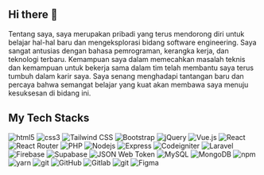## Hi there 👋
Tentang saya, saya merupakan pribadi yang terus mendorong diri untuk belajar hal-hal baru dan mengeksplorasi bidang software engineering. Saya sangat antusias dengan bahasa pemrograman, kerangka kerja, dan teknologi terbaru. Kemampuan saya dalam memecahkan masalah teknis dan kemampuan untuk bekerja sama dalam tim telah membantu saya terus tumbuh dalam karir saya. Saya senang menghadapi tantangan baru dan percaya bahwa semangat belajar yang kuat akan membawa saya menuju kesuksesan di bidang ini.

## My Tech Stacks
  <div>
  <img alt="html5" src="https://img.shields.io/badge/-HTML5-E34F26?style=plastic&logo=html5&logoColor=white" />
  <img alt="css3" src="https://img.shields.io/badge/-CSS3-264de4?style=plastic&logo=css3&logoColor=white" />
  <img alt="Tailwind CSS" src="https://img.shields.io/badge/-TailwindCSS-0f9ee1?style=plastic&logo=tailwindcss&logoColor=white" />
  <img alt="Bootstrap" src="https://img.shields.io/badge/-Bootstrap-563d7c?style=plastic&logo=bootstrap&logoColor=white" />
  <img alt="jQuery" src="https://img.shields.io/badge/-jQuery-0769ad?style=plastic&logo=jquery&logoColor=white" />
  <img alt="Vue.js" src="https://img.shields.io/badge/-Vue.js-42b883?style=plastic&logo=vue.js&logoColor=white" />
  <img alt="React" src="https://img.shields.io/badge/-React-45b8d8?style=plastic&logo=react&logoColor=white" />
  <img alt="React Router" src="https://img.shields.io/badge/React_Router-CA4245?style=plastic&logo=react-router&logoColor=white" />
  <img alt="PHP" src="https://img.shields.io/badge/-PHP-8993be?style=plastic&logo=php&logoColor=white" />
  <img alt="Nodejs" src="https://img.shields.io/badge/-Nodejs-43853d?style=plastic&logo=Node.js&logoColor=white" />
  <img alt="Express" src="https://img.shields.io/badge/-Express-303030?style=plastic&logo=express&logoColor=white" />
  <img alt="Codeigniter" src="https://img.shields.io/badge/-Codeigniter-dd4814?style=plastic&logo=codeigniter&logoColor=white" />
  <img alt="Laravel" src="https://img.shields.io/badge/-Laravel-fb503b?style=plastic&logo=laravel&logoColor=white" />
  <img alt="Firebase" src="https://img.shields.io/badge/Firebase-FFA611?style=plastic&logo=Firebase&logoColor=white" />
  <img alt="Supabase" src="https://img.shields.io/badge/Supabase-3ECF8E?style=plastic&logo=supabase&logoColor=white" /> 
  <img alt="JSON Web Token" src="https://img.shields.io/badge/-JSON_Web_Token-black?style=plastic&logo=JSON%20web%20tokens" /> 
  <img alt="MySQL" src="https://img.shields.io/badge/-MySQL-00758F?style=plastic&logo=mysql&logoColor=white" />
  <img alt="MongoDB" src="https://img.shields.io/badge/-MongoDB-13aa52?style=plastic&logo=mongodb&logoColor=white" />
  <img alt="npm" src="https://img.shields.io/badge/-NPM-CB3837?style=plastic&logo=npm&logoColor=white" />
  <img alt="yarn" src="https://img.shields.io/badge/yarn-%232C8EBB.svg?style=plastic&logo=yarn&logoColor=white" />
  <img alt="git" src="https://img.shields.io/badge/-Git-F05032?style=plastic&logo=git&logoColor=white" />
  <img alt="GitHub" src="https://img.shields.io/badge/-GitHub-211F1F?style=plastic&logo=github&logoColor=white" />
  <img alt="Gitlab" src="https://img.shields.io/badge/-Gitlab-FC6D27?style=plastic&logo=gitlab&logoColor=white" />
  <img alt="git" src="https://img.shields.io/badge/-Git-F05032?style=plastic&logo=git&logoColor=white" />
  <img alt="Figma" src="https://img.shields.io/badge/-Figma-F24E1E?style=plastic&logo=figma&logoColor=white" />
  </div>



<!--
**shabiqghazi/shabiqghazi** is a ✨ _special_ ✨ repository because its `README.md` (this file) appears on your GitHub profile.

Here are some ideas to get you started:

- 🔭 I’m currently working on ...
- 🌱 I’m currently learning ...
- 👯 I’m looking to collaborate on ...
- 🤔 I’m looking for help with ...
- 💬 Ask me about ...
- 📫 How to reach me: ...
- 😄 Pronouns: ...
- ⚡ Fun fact: ...
-->
